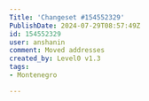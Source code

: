 ```yaml
---
Title: 'Changeset #154552329'
PublishDate: 2024-07-29T08:57:49Z
id: 154552329
user: anshanin
comment: Moved addresses
created_by: Level0 v1.3
tags:
- Montenegro

---
```

